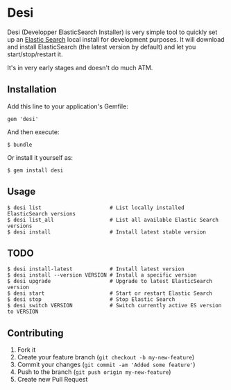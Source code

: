 # Desi

Desi (Developper ElasticSearch Installer) is very simple tool to quickly set up
an [Elastic Search](http://www.elasticsearch.org/) local install for
development purposes. It will download and install ElasticSearch (the latest
version by default) and let you start/stop/restart it.

It's in very early stages and doesn't do much ATM.

## Installation

Add this line to your application's Gemfile:

    gem 'desi'

And then execute:

    $ bundle

Or install it yourself as:

    $ gem install desi

## Usage

    $ desi list                      # List locally installed ElasticSearch versions
    $ desi list_all                  # List all available Elastic Search versions
    $ desi install                   # Install latest stable version


## TODO

    $ desi install-latest            # Install latest version
    $ desi install --version VERSION # Install a specific version
    $ desi upgrade                   # Upgrade to latest ElasticSearch version
    $ desi start                     # Start or restart Elastic Search
    $ desi stop                      # Stop Elastic Search
    $ desi switch VERSION            # Switch currently active ES version to VERSION

## Contributing

1. Fork it
2. Create your feature branch (`git checkout -b my-new-feature`)
3. Commit your changes (`git commit -am 'Added some feature'`)
4. Push to the branch (`git push origin my-new-feature`)
5. Create new Pull Request
